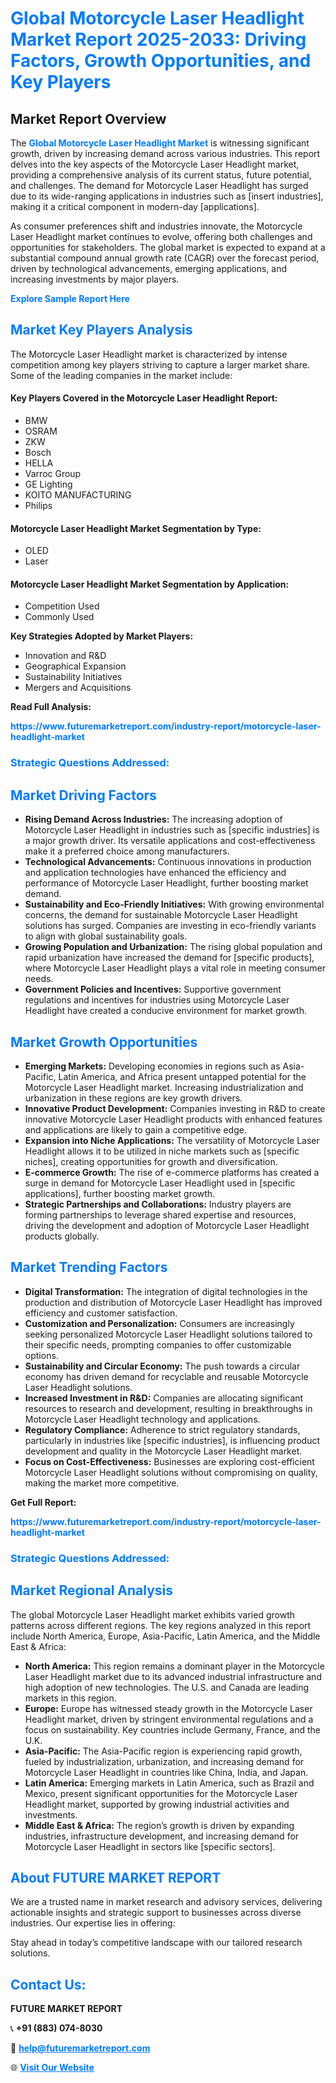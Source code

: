 <h1 style="color: #007BFF;">Global Motorcycle Laser Headlight Market Report 2025-2033: Driving Factors, Growth Opportunities, and Key Players</h1>

<section id="overview">
<h2>Market Report Overview</h2>
<p>The <a href="https://www.futuremarketreport.com/industry-report/motorcycle-laser-headlight-market" style="color: #007BFF; text-decoration: none;"><strong>Global Motorcycle Laser Headlight Market</strong></a> is witnessing significant growth, driven by increasing demand across various industries. This report delves into the key aspects of the Motorcycle Laser Headlight market, providing a comprehensive analysis of its current status, future potential, and challenges. The demand for Motorcycle Laser Headlight has surged due to its wide-ranging applications in industries such as [insert industries], making it a critical component in modern-day [applications].</p>
<p>As consumer preferences shift and industries innovate, the Motorcycle Laser Headlight market continues to evolve, offering both challenges and opportunities for stakeholders. The global market is expected to expand at a substantial compound annual growth rate (CAGR) over the forecast period, driven by technological advancements, emerging applications, and increasing investments by major players.</p>
</section>

<section id="overview">
<p><a href="https://www.futuremarketreport.com/request-sample/reportId=85366" style="color: #007BFF; text-decoration: none;"><strong>Explore Sample Report Here</strong></a></p>
</section>

<section id="key-players">
<h2 style="color: #007BFF;">Market Key Players Analysis</h2>
<p>The Motorcycle Laser Headlight market is characterized by intense competition among key players striving to capture a larger market share. Some of the leading companies in the market include:</p>
<h4>Key Players Covered in the Motorcycle Laser Headlight Report:</h4>
<ul><li>BMW</li><li>OSRAM</li><li>ZKW</li><li>Bosch</li><li>HELLA</li><li>Varroc Group</li><li>GE Lighting</li><li>KOITO MANUFACTURING</li><li>Philips</li></ul>
<h4>Motorcycle Laser Headlight Market Segmentation by Type:</h4>
<ul><li>OLED</li><li>Laser</li></ul>

<h4>Motorcycle Laser Headlight Market Segmentation by Application:</h4>
<ul><li>Competition Used</li><li>Commonly Used</li></ul>
<p><strong>Key Strategies Adopted by Market Players:</strong></p>
<ul>
<li>Innovation and R&D</li>
<li>Geographical Expansion</li>
<li>Sustainability Initiatives</li>
<li>Mergers and Acquisitions</li>
</ul>
</section>

<section>
<p><strong>Read Full Analysis: </strong></p><a href="https://www.futuremarketreport.com/industry-report/motorcycle-laser-headlight-market" style="color: #007BFF; text-decoration: none;"><strong>https://www.futuremarketreport.com/industry-report/motorcycle-laser-headlight-market</strong></a>
<h3 style="color: #007BFF;">Strategic Questions Addressed:</h3>
</section>

<section id="driving-factors">
<h2 style="color: #007BFF;">Market Driving Factors</h2>
<ul>
<li><strong>Rising Demand Across Industries:</strong> The increasing adoption of Motorcycle Laser Headlight in industries such as [specific industries] is a major growth driver. Its versatile applications and cost-effectiveness make it a preferred choice among manufacturers.</li>
<li><strong>Technological Advancements:</strong> Continuous innovations in production and application technologies have enhanced the efficiency and performance of Motorcycle Laser Headlight, further boosting market demand.</li>
<li><strong>Sustainability and Eco-Friendly Initiatives:</strong> With growing environmental concerns, the demand for sustainable Motorcycle Laser Headlight solutions has surged. Companies are investing in eco-friendly variants to align with global sustainability goals.</li>
<li><strong>Growing Population and Urbanization:</strong> The rising global population and rapid urbanization have increased the demand for [specific products], where Motorcycle Laser Headlight plays a vital role in meeting consumer needs.</li>
<li><strong>Government Policies and Incentives:</strong> Supportive government regulations and incentives for industries using Motorcycle Laser Headlight have created a conducive environment for market growth.</li>
</ul>
</section>

<section id="growth-opportunities">
<h2 style="color: #007BFF;">Market Growth Opportunities</h2>
<ul>
<li><strong>Emerging Markets:</strong> Developing economies in regions such as Asia-Pacific, Latin America, and Africa present untapped potential for the Motorcycle Laser Headlight market. Increasing industrialization and urbanization in these regions are key growth drivers.</li>
<li><strong>Innovative Product Development:</strong> Companies investing in R&D to create innovative Motorcycle Laser Headlight products with enhanced features and applications are likely to gain a competitive edge.</li>
<li><strong>Expansion into Niche Applications:</strong> The versatility of Motorcycle Laser Headlight allows it to be utilized in niche markets such as [specific niches], creating opportunities for growth and diversification.</li>
<li><strong>E-commerce Growth:</strong> The rise of e-commerce platforms has created a surge in demand for Motorcycle Laser Headlight used in [specific applications], further boosting market growth.</li>
<li><strong>Strategic Partnerships and Collaborations:</strong> Industry players are forming partnerships to leverage shared expertise and resources, driving the development and adoption of Motorcycle Laser Headlight products globally.</li>
</ul>
</section>

<section id="trending-factors">
<h2 style="color: #007BFF;">Market Trending Factors</h2>
<ul>
<li><strong>Digital Transformation:</strong> The integration of digital technologies in the production and distribution of Motorcycle Laser Headlight has improved efficiency and customer satisfaction.</li>
<li><strong>Customization and Personalization:</strong> Consumers are increasingly seeking personalized Motorcycle Laser Headlight solutions tailored to their specific needs, prompting companies to offer customizable options.</li>
<li><strong>Sustainability and Circular Economy:</strong> The push towards a circular economy has driven demand for recyclable and reusable Motorcycle Laser Headlight solutions.</li>
<li><strong>Increased Investment in R&D:</strong> Companies are allocating significant resources to research and development, resulting in breakthroughs in Motorcycle Laser Headlight technology and applications.</li>
<li><strong>Regulatory Compliance:</strong> Adherence to strict regulatory standards, particularly in industries like [specific industries], is influencing product development and quality in the Motorcycle Laser Headlight market.</li>
<li><strong>Focus on Cost-Effectiveness:</strong> Businesses are exploring cost-efficient Motorcycle Laser Headlight solutions without compromising on quality, making the market more competitive.</li>
</ul>
</section>

<section>
<p><strong>Get Full Report: </strong></p><a href="https://www.futuremarketreport.com/industry-report/motorcycle-laser-headlight-market" style="color: #007BFF; text-decoration: none;"><strong>https://www.futuremarketreport.com/industry-report/motorcycle-laser-headlight-market</strong></a>
<h3 style="color: #007BFF;">Strategic Questions Addressed:</h3>
</section>


<section id="regional-analysis">
<h2 style="color: #007BFF;">Market Regional Analysis</h2>
<p>The global Motorcycle Laser Headlight market exhibits varied growth patterns across different regions. The key regions analyzed in this report include North America, Europe, Asia-Pacific, Latin America, and the Middle East & Africa:</p>
<ul>
<li><strong>North America:</strong> This region remains a dominant player in the Motorcycle Laser Headlight market due to its advanced industrial infrastructure and high adoption of new technologies. The U.S. and Canada are leading markets in this region.</li>
<li><strong>Europe:</strong> Europe has witnessed steady growth in the Motorcycle Laser Headlight market, driven by stringent environmental regulations and a focus on sustainability. Key countries include Germany, France, and the U.K.</li>
<li><strong>Asia-Pacific:</strong> The Asia-Pacific region is experiencing rapid growth, fueled by industrialization, urbanization, and increasing demand for Motorcycle Laser Headlight in countries like China, India, and Japan.</li>
<li><strong>Latin America:</strong> Emerging markets in Latin America, such as Brazil and Mexico, present significant opportunities for the Motorcycle Laser Headlight market, supported by growing industrial activities and investments.</li>
<li><strong>Middle East & Africa:</strong> The region’s growth is driven by expanding industries, infrastructure development, and increasing demand for Motorcycle Laser Headlight in sectors like [specific sectors].</li>
</ul>
</section>

<footer>
<h2 style="color: #007BFF;">About FUTURE MARKET REPORT</h2>
<p>We are a trusted name in market research and advisory services, delivering actionable insights and strategic support to businesses across diverse industries. Our expertise lies in offering:</p>

<p>Stay ahead in today’s competitive landscape with our tailored research solutions.</p>

<h2 style="color: #007BFF;">Contact Us:</h2>
<p><strong>FUTURE MARKET REPORT</strong></p>
<p>📞 <strong>+91 (883) 074-8030</strong></p>
<p>📧 <strong><a href="mailto:help@futuremarketreport.com" style="color: #007BFF;">help@futuremarketreport.com</a></strong></p>
<p>🌐 <strong><a href="https://www.futuremarketreport.com/" style="color: #007BFF;">Visit Our Website</a></strong></p>
</footer>